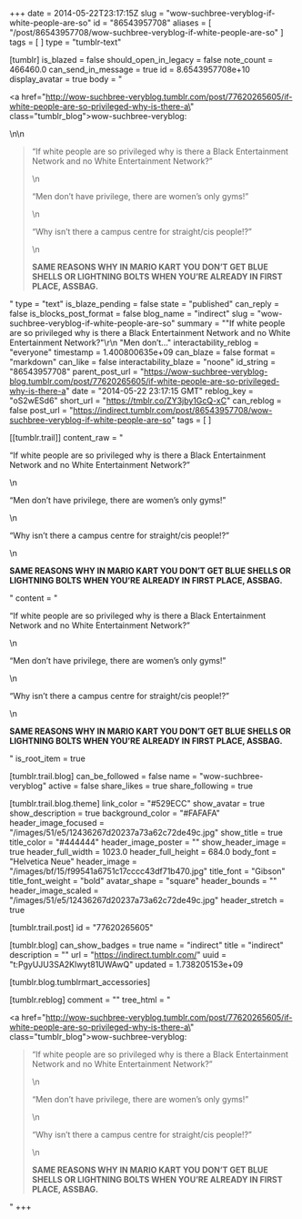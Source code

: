 +++
date = 2014-05-22T23:17:15Z
slug = "wow-suchbree-veryblog-if-white-people-are-so"
id = "86543957708"
aliases = [ "/post/86543957708/wow-suchbree-veryblog-if-white-people-are-so" ]
tags = [ ]
type = "tumblr-text"

[tumblr]
is_blazed = false
should_open_in_legacy = false
note_count = 466460.0
can_send_in_message = true
id = 8.6543957708e+10
display_avatar = true
body = "<p><a href=\"http://wow-suchbree-veryblog.tumblr.com/post/77620265605/if-white-people-are-so-privileged-why-is-there-a\" class=\"tumblr_blog\">wow-suchbree-veryblog</a>:</p>\n\n<blockquote><p>&ldquo;If white people are so privileged why is there a Black Entertainment Network and no White Entertainment Network?&rdquo;</p>\n<p>&ldquo;Men don’t have privilege, there are women’s only gyms!&rdquo;</p>\n<p>&ldquo;Why isn’t there a campus centre for straight/cis people!?&rdquo;</p>\n<p><strong>SAME REASONS WHY IN MARIO KART YOU DON’T GET BLUE SHELLS OR LIGHTNING BOLTS WHEN YOU’RE ALREADY IN FIRST PLACE, ASSBAG.</strong></p></blockquote>"
type = "text"
is_blaze_pending = false
state = "published"
can_reply = false
is_blocks_post_format = false
blog_name = "indirect"
slug = "wow-suchbree-veryblog-if-white-people-are-so"
summary = "\"If white people are so privileged why is there a Black Entertainment Network and no White Entertainment Network?\"\r\n \"Men don’t..."
interactability_reblog = "everyone"
timestamp = 1.400800635e+09
can_blaze = false
format = "markdown"
can_like = false
interactability_blaze = "noone"
id_string = "86543957708"
parent_post_url = "https://wow-suchbree-veryblog-blog.tumblr.com/post/77620265605/if-white-people-are-so-privileged-why-is-there-a"
date = "2014-05-22 23:17:15 GMT"
reblog_key = "oS2wESd6"
short_url = "https://tmblr.co/ZY3jby1GcQ-xC"
can_reblog = false
post_url = "https://indirect.tumblr.com/post/86543957708/wow-suchbree-veryblog-if-white-people-are-so"
tags = [ ]

[[tumblr.trail]]
content_raw = "<p>“If white people are so privileged why is there a Black Entertainment Network and no White Entertainment Network?”</p>\n<p>“Men don’t have privilege, there are women’s only gyms!”</p>\n<p>“Why isn’t there a campus centre for straight/cis people!?”</p>\n<p><strong>SAME REASONS WHY IN MARIO KART YOU DON’T GET BLUE SHELLS OR LIGHTNING BOLTS WHEN YOU’RE ALREADY IN FIRST PLACE, ASSBAG.</strong></p>"
content = "<p>&ldquo;If white people are so privileged why is there a Black Entertainment Network and no White Entertainment Network?&rdquo;</p>\n<p>&ldquo;Men don&rsquo;t have privilege, there are women&rsquo;s only gyms!&rdquo;</p>\n<p>&ldquo;Why isn&rsquo;t there a campus centre for straight/cis people!?&rdquo;</p>\n<p><strong>SAME REASONS WHY IN MARIO KART YOU DON&rsquo;T GET BLUE SHELLS OR LIGHTNING BOLTS WHEN YOU&rsquo;RE ALREADY IN FIRST PLACE, ASSBAG.</strong></p>"
is_root_item = true

[tumblr.trail.blog]
can_be_followed = false
name = "wow-suchbree-veryblog"
active = false
share_likes = true
share_following = true

[tumblr.trail.blog.theme]
link_color = "#529ECC"
show_avatar = true
show_description = true
background_color = "#FAFAFA"
header_image_focused = "/images/51/e5/12436267d20237a73a62c72de49c.jpg"
show_title = true
title_color = "#444444"
header_image_poster = ""
show_header_image = true
header_full_width = 1023.0
header_full_height = 684.0
body_font = "Helvetica Neue"
header_image = "/images/bf/15/f99541a6751c17cccc43df71b470.jpg"
title_font = "Gibson"
title_font_weight = "bold"
avatar_shape = "square"
header_bounds = ""
header_image_scaled = "/images/51/e5/12436267d20237a73a62c72de49c.jpg"
header_stretch = true

[tumblr.trail.post]
id = "77620265605"

[tumblr.blog]
can_show_badges = true
name = "indirect"
title = "indirect"
description = ""
url = "https://indirect.tumblr.com/"
uuid = "t:PgyUJU3SA2Klwyt81UWAwQ"
updated = 1.738205153e+09

[tumblr.blog.tumblrmart_accessories]

[tumblr.reblog]
comment = ""
tree_html = "<p><a href=\"http://wow-suchbree-veryblog.tumblr.com/post/77620265605/if-white-people-are-so-privileged-why-is-there-a\" class=\"tumblr_blog\">wow-suchbree-veryblog</a>:</p><blockquote><p>“If white people are so privileged why is there a Black Entertainment Network and no White Entertainment Network?”</p>\n<p>“Men don’t have privilege, there are women’s only gyms!”</p>\n<p>“Why isn’t there a campus centre for straight/cis people!?”</p>\n<p><strong>SAME REASONS WHY IN MARIO KART YOU DON’T GET BLUE SHELLS OR LIGHTNING BOLTS WHEN YOU’RE ALREADY IN FIRST PLACE, ASSBAG.</strong></p></blockquote>"
+++
